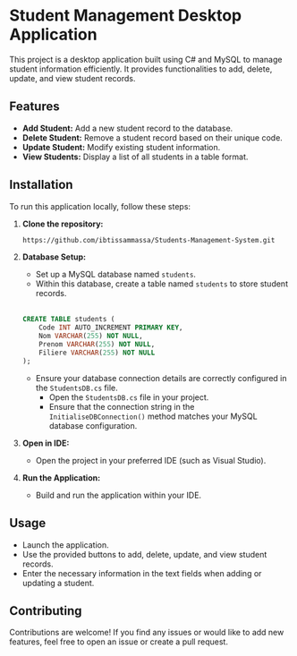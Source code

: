 # Student Management Desktop Application

This project is a desktop application built using C# and MySQL to manage student information efficiently. It provides functionalities to add, delete, update, and view student records.

## Features

- **Add Student:** Add a new student record to the database.
- **Delete Student:** Remove a student record based on their unique code.
- **Update Student:** Modify existing student information.
- **View Students:** Display a list of all students in a table format.

## Installation

To run this application locally, follow these steps:

1. **Clone the repository:**

    ```bash
    https://github.com/ibtissammassa/Students-Management-System.git
    ```

2. **Database Setup:**

    - Set up a MySQL database named `students`.
    - Within this database, create a table named `students` to store student records.
     <br><br>
    ```sql
    CREATE TABLE students (
        Code INT AUTO_INCREMENT PRIMARY KEY,
        Nom VARCHAR(255) NOT NULL,
        Prenom VARCHAR(255) NOT NULL,
        Filiere VARCHAR(255) NOT NULL
    );
    ```
    - Ensure your database connection details are correctly configured in the `StudentsDB.cs` file.
        - Open the `StudentsDB.cs` file in your project.
        - Ensure that the connection string in the `InitialiseDBConnection()` method matches your MySQL database configuration.

3. **Open in IDE:**

    - Open the project in your preferred IDE (such as Visual Studio).

4. **Run the Application:**

    - Build and run the application within your IDE.

## Usage

- Launch the application.
- Use the provided buttons to add, delete, update, and view student records.
- Enter the necessary information in the text fields when adding or updating a student.

## Contributing

Contributions are welcome! If you find any issues or would like to add new features, feel free to open an issue or create a pull request.
